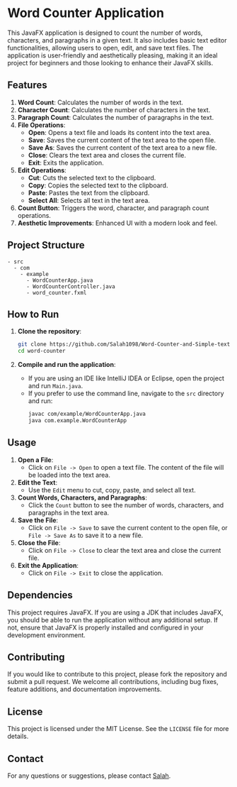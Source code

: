 # Word Counter Application

This JavaFX application is designed to count the number of words, characters, and paragraphs in a given text. It also includes basic text editor functionalities, allowing users to open, edit, and save text files. The application is user-friendly and aesthetically pleasing, making it an ideal project for beginners and those looking to enhance their JavaFX skills.

## Features

1. **Word Count**: Calculates the number of words in the text.
2. **Character Count**: Calculates the number of characters in the text.
3. **Paragraph Count**: Calculates the number of paragraphs in the text.
4. **File Operations**:
    - **Open**: Opens a text file and loads its content into the text area.
    - **Save**: Saves the current content of the text area to the open file.
    - **Save As**: Saves the current content of the text area to a new file.
    - **Close**: Clears the text area and closes the current file.
    - **Exit**: Exits the application.
5. **Edit Operations**:
    - **Cut**: Cuts the selected text to the clipboard.
    - **Copy**: Copies the selected text to the clipboard.
    - **Paste**: Pastes the text from the clipboard.
    - **Select All**: Selects all text in the text area.
6. **Count Button**: Triggers the word, character, and paragraph count operations.
7. **Aesthetic Improvements**: Enhanced UI with a modern look and feel.

## Project Structure

```
- src
  - com
    - example
      - WordCounterApp.java
      - WordCounterController.java
      - word_counter.fxml
```

## How to Run

1. **Clone the repository**:
    ```bash
    git clone https://github.com/Salah1098/Word-Counter-and-Simple-text-editor.git
    cd word-counter
    ```

2. **Compile and run the application**:
    - If you are using an IDE like IntelliJ IDEA or Eclipse, open the project and run `Main.java`.
    - If you prefer to use the command line, navigate to the `src` directory and run:
        ```bash
        javac com/example/WordCounterApp.java
        java com.example.WordCounterApp
        ```

## Usage

1. **Open a File**:
    - Click on `File -> Open` to open a text file. The content of the file will be loaded into the text area.
2. **Edit the Text**:
    - Use the `Edit` menu to cut, copy, paste, and select all text.
3. **Count Words, Characters, and Paragraphs**:
    - Click the `Count` button to see the number of words, characters, and paragraphs in the text area.
4. **Save the File**:
    - Click on `File -> Save` to save the current content to the open file, or `File -> Save As` to save it to a new file.
5. **Close the File**:
    - Click on `File -> Close` to clear the text area and close the current file.
6. **Exit the Application**:
    - Click on `File -> Exit` to close the application.

## Dependencies

This project requires JavaFX. If you are using a JDK that includes JavaFX, you should be able to run the application without any additional setup. If not, ensure that JavaFX is properly installed and configured in your development environment.

## Contributing

If you would like to contribute to this project, please fork the repository and submit a pull request. We welcome all contributions, including bug fixes, feature additions, and documentation improvements.

## License

This project is licensed under the MIT License. See the `LICENSE` file for more details.

## Contact

For any questions or suggestions, please contact [Salah](programsites123@gmail.com).
